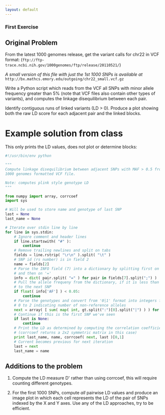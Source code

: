 ```yaml
---
layout: default
---
```


### First Exercise

## Original Problem

From the latest 1000 genomes release, get the variant calls for chr22 in VCF format: (`ftp://ftp-trace.ncbi.nih.gov/1000genomes/ftp/release/20110521/`) 

*A small version of this file with just the 1st 1000 SNPs is available at* `http://bx.mathcs.emory.edu/outgoing/chr22_small.vcf.gz`

Write a Python script which reads from the VCF all SNPs with minor allele frequency greater than 5% (note that VCF files also contain other types of variants), and computes the linkage disequilibrium between each pair. 

Identify contiguous runs of linked variants (LD > 0). Produce a plot showing both the raw LD score for each adjacent pair and the linked blocks. 

# Example solution from class

This only prints the LD values, does not plot or determine blocks:

```python
#!/usr/bin/env python

"""
Compute linkage disequilibrium between adjacent SNPs with MAF > 0.5 from a 
1000 genomes formatted VCF file. 

Note: computes plink style genotype LD 
"""

from numpy import array, corrcoef
import sys

# Will be used to store name and genotype of last SNP
last = None
last_name = None

# Iterate over stdin line by line
for line in sys.stdin:
    # Ignore comment and header lines
    if line.startswith( "#" ): 
        continue
    # Remove trailing newlines and split on tabs
    fields = line.rstrip( "\r\n" ).split( "\t" )
    # SNP id (rs number) is in field 2
    name = fields[2]
    # Parse the INFO field (7) into a dictionary by splitting first on ';' 
    # and then on '='
    info = dict( pair.split( "=" ) for pair in fields[7].split(";") )
    # Pull the allele frequeny from the dictionary, if it is less than 5% go 
    # to the next SNP
    if float( info['AF'] ) < 0.05:
        continue
    # Parse the genotypes and convert from '0|1' format into integers from 
    # 0 to 2 indicating number of non-reference alleles
    next = array( [ sum( map( int, gt.split(":")[0].split("|") ) ) for gt in fields[9:] ] )
    # Continue if this is the first SNP we've seen
    if last is None:
        continue
    # Print the LD as determined by computing the correlation coefficient
    # (corrcoef returns a 2x2 symmetric matrix in this case)
    print last_name, name, corrcoef( next, last )[0,1]
    # Current becomes previous for next iteration
    last = next
    last_name = name
```

## Additions to the problem

1. Compute the LD measure D' rather than using corrcoef, this will require counting different genotypes.


2. For the first 1000 SNPs, compute *all* pairwise LD values and produce an image plot in which each cell represents the LD of the pair of SNPs indexed by the X and Y axes. Use any of the LD approaches, try to be efficient. 


